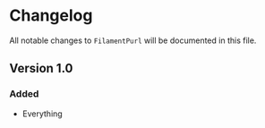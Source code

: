 # Changelog

All notable changes to `FilamentPurl` will be documented in this file.

## Version 1.0

### Added
- Everything
